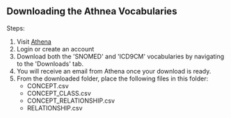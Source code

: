 ## Downloading the Athnea Vocabularies

Steps:
1. Visit [Athena](https://athena.ohdsi.org/vocabulary/list)
2. Login or create an account
3. Download both the 'SNOMED' and 'ICD9CM' vocabularies by navigating to the 'Downloads' tab. 
4. You will receive an email from Athena once your download is ready.
5. From the downloaded folder, place the following files in this folder: 
    * CONCEPT.csv
    * CONCEPT_CLASS.csv
    * CONCEPT_RELATIONSHIP.csv
    * RELATIONSHIP.csv
